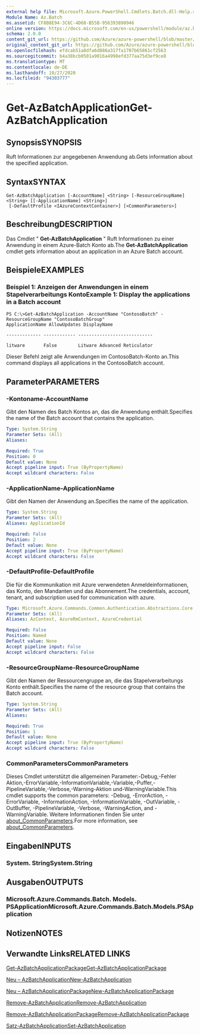 ```yaml
---
external help file: Microsoft.Azure.PowerShell.Cmdlets.Batch.dll-Help.xml
Module Name: Az.Batch
ms.assetid: CF8B8E94-3C6C-4D68-B55B-956393890946
online version: https://docs.microsoft.com/en-us/powershell/module/az.batch/get-azbatchapplication
schema: 2.0.0
content_git_url: https://github.com/Azure/azure-powershell/blob/master/src/Batch/Batch/help/Get-AzBatchApplication.md
original_content_git_url: https://github.com/Azure/azure-powershell/blob/master/src/Batch/Batch/help/Get-AzBatchApplication.md
ms.openlocfilehash: efdcab51a8dfa6d886a317fa1707b65861cf2563
ms.sourcegitcommit: b4a38bcb0501a9016a4998efd377aa75d3ef9ce8
ms.translationtype: MT
ms.contentlocale: de-DE
ms.lasthandoff: 10/27/2020
ms.locfileid: "94303777"
---
```

# <span data-ttu-id="5c598-101">Get-AzBatchApplication</span><span class="sxs-lookup"><span data-stu-id="5c598-101">Get-AzBatchApplication</span></span>

## <span data-ttu-id="5c598-102">Synopsis</span><span class="sxs-lookup"><span data-stu-id="5c598-102">SYNOPSIS</span></span>
<span data-ttu-id="5c598-103">Ruft Informationen zur angegebenen Anwendung ab.</span><span class="sxs-lookup"><span data-stu-id="5c598-103">Gets information about the specified application.</span></span>

## <span data-ttu-id="5c598-104">Syntax</span><span class="sxs-lookup"><span data-stu-id="5c598-104">SYNTAX</span></span>

```
Get-AzBatchApplication [-AccountName] <String> [-ResourceGroupName] <String> [[-ApplicationName] <String>]
 [-DefaultProfile <IAzureContextContainer>] [<CommonParameters>]
```

## <span data-ttu-id="5c598-105">Beschreibung</span><span class="sxs-lookup"><span data-stu-id="5c598-105">DESCRIPTION</span></span>
<span data-ttu-id="5c598-106">Das Cmdlet " **Get-AzBatchApplication** " Ruft Informationen zu einer Anwendung in einem Azure-Batch Konto ab.</span><span class="sxs-lookup"><span data-stu-id="5c598-106">The **Get-AzBatchApplication** cmdlet gets information about an application in an Azure Batch account.</span></span>

## <span data-ttu-id="5c598-107">Beispiele</span><span class="sxs-lookup"><span data-stu-id="5c598-107">EXAMPLES</span></span>

### <span data-ttu-id="5c598-108">Beispiel 1: Anzeigen der Anwendungen in einem Stapelverarbeitungs Konto</span><span class="sxs-lookup"><span data-stu-id="5c598-108">Example 1: Display the applications in a Batch account</span></span>
```
PS C:\>Get-AzBatchApplication -AccountName "ContosoBatch" -ResourceGroupName "ContosoBatchGroup"
ApplicationName AllowUpdates DisplayName

------------- ------------ ----------------------------

litware       False        Litware Advanced Reticulator
```

<span data-ttu-id="5c598-109">Dieser Befehl zeigt alle Anwendungen im ContosoBatch-Konto an.</span><span class="sxs-lookup"><span data-stu-id="5c598-109">This command displays all applications in the ContosoBatch account.</span></span>

## <span data-ttu-id="5c598-110">Parameter</span><span class="sxs-lookup"><span data-stu-id="5c598-110">PARAMETERS</span></span>

### <span data-ttu-id="5c598-111">-Kontoname</span><span class="sxs-lookup"><span data-stu-id="5c598-111">-AccountName</span></span>
<span data-ttu-id="5c598-112">Gibt den Namen des Batch Kontos an, das die Anwendung enthält.</span><span class="sxs-lookup"><span data-stu-id="5c598-112">Specifies the name of the Batch account that contains the application.</span></span>

```yaml
Type: System.String
Parameter Sets: (All)
Aliases:

Required: True
Position: 0
Default value: None
Accept pipeline input: True (ByPropertyName)
Accept wildcard characters: False
```

### <span data-ttu-id="5c598-113">-ApplicationName</span><span class="sxs-lookup"><span data-stu-id="5c598-113">-ApplicationName</span></span>
<span data-ttu-id="5c598-114">Gibt den Namen der Anwendung an.</span><span class="sxs-lookup"><span data-stu-id="5c598-114">Specifies the name of the application.</span></span>

```yaml
Type: System.String
Parameter Sets: (All)
Aliases: ApplicationId

Required: False
Position: 2
Default value: None
Accept pipeline input: True (ByPropertyName)
Accept wildcard characters: False
```

### <span data-ttu-id="5c598-115">-DefaultProfile</span><span class="sxs-lookup"><span data-stu-id="5c598-115">-DefaultProfile</span></span>
<span data-ttu-id="5c598-116">Die für die Kommunikation mit Azure verwendeten Anmeldeinformationen, das Konto, den Mandanten und das Abonnement.</span><span class="sxs-lookup"><span data-stu-id="5c598-116">The credentials, account, tenant, and subscription used for communication with azure.</span></span>

```yaml
Type: Microsoft.Azure.Commands.Common.Authentication.Abstractions.Core.IAzureContextContainer
Parameter Sets: (All)
Aliases: AzContext, AzureRmContext, AzureCredential

Required: False
Position: Named
Default value: None
Accept pipeline input: False
Accept wildcard characters: False
```

### <span data-ttu-id="5c598-117">-ResourceGroupName</span><span class="sxs-lookup"><span data-stu-id="5c598-117">-ResourceGroupName</span></span>
<span data-ttu-id="5c598-118">Gibt den Namen der Ressourcengruppe an, die das Stapelverarbeitungs Konto enthält.</span><span class="sxs-lookup"><span data-stu-id="5c598-118">Specifies the name of the resource group that contains the Batch account.</span></span>

```yaml
Type: System.String
Parameter Sets: (All)
Aliases:

Required: True
Position: 1
Default value: None
Accept pipeline input: True (ByPropertyName)
Accept wildcard characters: False
```

### <span data-ttu-id="5c598-119">CommonParameters</span><span class="sxs-lookup"><span data-stu-id="5c598-119">CommonParameters</span></span>
<span data-ttu-id="5c598-120">Dieses Cmdlet unterstützt die allgemeinen Parameter:-Debug,-Fehler Aktion,-ErrorVariable,-InformationVariable,-Variable,-Puffer,-PipelineVariable,-Verbose,-Warning-Aktion und-WarningVariable.</span><span class="sxs-lookup"><span data-stu-id="5c598-120">This cmdlet supports the common parameters: -Debug, -ErrorAction, -ErrorVariable, -InformationAction, -InformationVariable, -OutVariable, -OutBuffer, -PipelineVariable, -Verbose, -WarningAction, and -WarningVariable.</span></span> <span data-ttu-id="5c598-121">Weitere Informationen finden Sie unter [about_CommonParameters](http://go.microsoft.com/fwlink/?LinkID=113216).</span><span class="sxs-lookup"><span data-stu-id="5c598-121">For more information, see [about_CommonParameters](http://go.microsoft.com/fwlink/?LinkID=113216).</span></span>

## <span data-ttu-id="5c598-122">Eingaben</span><span class="sxs-lookup"><span data-stu-id="5c598-122">INPUTS</span></span>

### <span data-ttu-id="5c598-123">System. String</span><span class="sxs-lookup"><span data-stu-id="5c598-123">System.String</span></span>

## <span data-ttu-id="5c598-124">Ausgaben</span><span class="sxs-lookup"><span data-stu-id="5c598-124">OUTPUTS</span></span>

### <span data-ttu-id="5c598-125">Microsoft.Azure.Commands.Batch. Models. PSApplication</span><span class="sxs-lookup"><span data-stu-id="5c598-125">Microsoft.Azure.Commands.Batch.Models.PSApplication</span></span>

## <span data-ttu-id="5c598-126">Notizen</span><span class="sxs-lookup"><span data-stu-id="5c598-126">NOTES</span></span>

## <span data-ttu-id="5c598-127">Verwandte Links</span><span class="sxs-lookup"><span data-stu-id="5c598-127">RELATED LINKS</span></span>

[<span data-ttu-id="5c598-128">Get-AzBatchApplicationPackage</span><span class="sxs-lookup"><span data-stu-id="5c598-128">Get-AzBatchApplicationPackage</span></span>](./Get-AzBatchApplicationPackage.md)

[<span data-ttu-id="5c598-129">Neu – AzBatchApplication</span><span class="sxs-lookup"><span data-stu-id="5c598-129">New-AzBatchApplication</span></span>](./New-AzBatchApplication.md)

[<span data-ttu-id="5c598-130">Neu – AzBatchApplicationPackage</span><span class="sxs-lookup"><span data-stu-id="5c598-130">New-AzBatchApplicationPackage</span></span>](./New-AzBatchApplicationPackage.md)

[<span data-ttu-id="5c598-131">Remove-AzBatchApplication</span><span class="sxs-lookup"><span data-stu-id="5c598-131">Remove-AzBatchApplication</span></span>](./Remove-AzBatchApplication.md)

[<span data-ttu-id="5c598-132">Remove-AzBatchApplicationPackage</span><span class="sxs-lookup"><span data-stu-id="5c598-132">Remove-AzBatchApplicationPackage</span></span>](./Remove-AzBatchApplicationPackage.md)

[<span data-ttu-id="5c598-133">Satz-AzBatchApplication</span><span class="sxs-lookup"><span data-stu-id="5c598-133">Set-AzBatchApplication</span></span>](./Set-AzBatchApplication.md)


